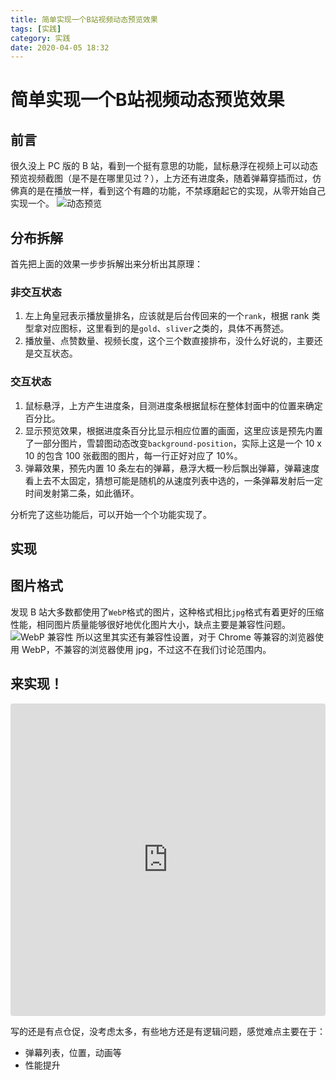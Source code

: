 ```yaml
---
title: 简单实现一个B站视频动态预览效果
tags: [实践]
category: 实践
date: 2020-04-05 18:32
---
```

# 简单实现一个B站视频动态预览效果

## 前言
很久没上 PC 版的 B 站，看到一个挺有意思的功能，鼠标悬浮在视频上可以动态预览视频截图（是不是在哪里见过？），上方还有进度条，随着弹幕穿插而过，仿佛真的是在播放一样，看到这个有趣的功能，不禁琢磨起它的实现，从零开始自己实现一个。
![动态预览](https://static.gongfangwen.com/2020-04-05-bilibili_vidio.gif)

## 分布拆解
首先把上面的效果一步步拆解出来分析出其原理：
### 非交互状态
1. 左上角皇冠表示播放量排名，应该就是后台传回来的一个`rank`，根据 rank 类型拿对应图标，这里看到的是`gold`、`sliver`之类的，具体不再赘述。
2. 播放量、点赞数量、视频长度，这个三个数直接排布，没什么好说的，主要还是交互状态。

### 交互状态
1. 鼠标悬浮，上方产生进度条，目测进度条根据鼠标在整体封面中的位置来确定百分比。
2. 显示预览效果，根据进度条百分比显示相应位置的画面，这里应该是预先内置了一部分图片，雪碧图动态改变`background-position`，实际上这是一个 10 x 10 的包含 100 张截图的图片，每一行正好对应了 10%。
3. 弹幕效果，预先内置 10 条左右的弹幕，悬浮大概一秒后飘出弹幕，弹幕速度看上去不太固定，猜想可能是随机的从速度列表中选的，一条弹幕发射后一定时间发射第二条，如此循环。

分析完了这些功能后，可以开始一个个功能实现了。

## 实现
## 图片格式
发现 B 站大多数都使用了`WebP`格式的图片，这种格式相比`jpg`格式有着更好的压缩性能，相同图片质量能够很好地优化图片大小，缺点主要是兼容性问题。
![WebP 兼容性](https://static.gongfangwen.com/2020-04-05-15860743099758.jpg)
所以这里其实还有兼容性设置，对于 Chrome 等兼容的浏览器使用 WebP，不兼容的浏览器使用 jpg，不过这不在我们讨论范围内。

## 来实现！

<p>
<iframe
     src="https://codesandbox.io/embed/bilibili-danmu-27017?fontsize=14&hidenavigation=1&theme=dark&view=preview"
     style="width:100%; height:500px; border:0; border-radius: 4px; overflow:hidden;"
     title="bilibili-danmu"
     allow="geolocation; microphone; camera; midi; vr; accelerometer; gyroscope; payment; ambient-light-sensor; encrypted-media; usb"
     sandbox="allow-modals allow-forms allow-popups allow-scripts allow-same-origin"
   ></iframe>
</p>

写的还是有点仓促，没考虑太多，有些地方还是有逻辑问题，感觉难点主要在于：
- 弹幕列表，位置，动画等
- 性能提升